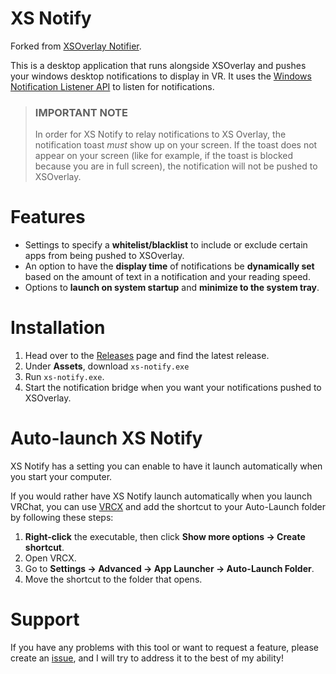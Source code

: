 # XS Notify
Forked from [XSOverlay Notifier](https://github.com/bluskript/xsoverlay-notifier).

This is a desktop application that runs alongside XSOverlay and pushes your windows desktop notifications to display in VR. It uses the [Windows Notification Listener API](https://learn.microsoft.com/en-us/windows/apps/design/shell/tiles-and-notifications/notification-listener) to listen for notifications.

> ### IMPORTANT NOTE
> In order for XS Notify to relay notifications to XS Overlay, the notification toast *must* show up on your screen. If the toast does not appear on your screen (like for example, if the toast is blocked because you are in full screen), the notification will not be pushed to XSOverlay.
# Features
- Settings to specify a **whitelist/blacklist** to include or exclude certain apps from being pushed to XSOverlay.
- An option to have the **display time** of notifications be **dynamically set** based on the amount of text in a notification and your reading speed.
- Options to **launch on system startup** and **minimize to the system tray**.
# Installation
1. Head over to the [Releases](https://github.com/Erallie/xs-notify/releases) page and find the latest release.
2. Under **Assets**, download `xs-notify.exe`
3. Run `xs-notify.exe`.
4. Start the notification bridge when you want your notifications pushed to XSOverlay.
# Auto-launch XS Notify
XS Notify has a setting you can enable to have it launch automatically when you start your computer.

If you would rather have XS Notify launch automatically when you launch VRChat, you can use [VRCX](https://github.com/vrcx-team/VRCX) and add the shortcut to your Auto-Launch folder by following these steps:
1. **Right-click** the executable, then click **Show more options → Create shortcut**.
2. Open VRCX.
3. Go to **Settings → Advanced → App Launcher → Auto-Launch Folder**.
4. Move the shortcut to the folder that opens.
# Support
If you have any problems with this tool or want to request a feature, please create an [issue](https://github.com/Erallie/xs-notify/issues), and I will try to address it to the best of my ability!